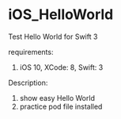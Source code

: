 # iOS_HelloWorld
Test Hello World for Swift 3

requirements:
1. iOS 10, XCode: 8, Swift: 3

Description:
1. show easy Hello World
2. practice pod file installed

